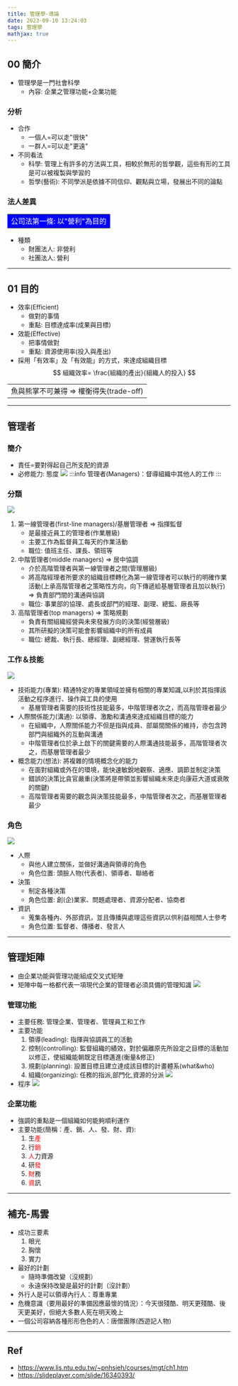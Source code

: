 ```yaml
---
title: 管理學-導論
date: 2023-09-10 13:24:03
tags: 管理學
mathjax: true
---
```

## 00 簡介
- 管理學是一門社會科學
  * 內容: 企業之管理功能+企業功能
### 分析
- 合作
  * 一個人=可以走"很快"
  * 一群人=可以走"更遠"
- 不同看法
  * 科學: 管理上有許多的方法與工具，相較於無形的哲學觀，這些有形的工具是可以被複製與學習的
  * 哲學(藝術): 不同學派是依據不同信仰、觀點與立場，發展出不同的論點
### 法人差異

<table><tr><td bgcolor=#0000FF>
  <font color=white>公司法第一條: 以"營利"為目的</font>
</td></tr></table>

- 種類
  * 財團法人: 非營利
  * 社團法人: 營利
---
## 01 目的
- 效率(Efficient)
  * 做對的事情
  * 重點: 目標達成率(成果與目標)
- 效能(Effective)
  * 把事情做對
  * 重點: 資源使用率(投入與產出)
- 採用「有效率」及「有效能」的方式，來達成組織目標
  $$
     組織效率= \frac{組織的產出}{組織人的投入}
  $$

<table><tr><td color=green>
  魚與熊掌不可兼得 => 權衡得失(trade-off)
</td></tr></table>

---
## 管理者
### 簡介
- 責任=要對得起自己所支配的資源
- 必修能力: 態度
  ![](https://i.imgur.com/7xpAPL3.png)
:::info
   管理者(Managers)：督導組織中其他人的工作
:::
### 分類
![](https://i.imgur.com/IYZzJ71.png)
1. 第一線管理者(first-line managers)/基層管理者 => 指揮監督
   * 是最接近員工的管理者(作業層級)
   * 主要工作為監督員工每天的作業活動
   * 職位: 值班主任、課長、領班等
2. 中階管理者(middle managers) => 居中協調
   * 介於高階管理者與第一線管理者之間(管理層級)
   * 將高階經理者所要求的組織目標轉化為第一線管理者可以執行的明確作業活動(上承高階管理者之策略性方向，向下傳遞給基層管理者且加以執行) => 負責部門間的溝通與協調
   * 職位: 事業部的協理、處長或部門的經理、副理、總監、廠長等
3. 高階管理者(top managers) => 策略規劃
   * 負責有關組織經營與未來發展方向的決策(經營層級)
   * 其所研擬的決策可能會影響組織中的所有成員
   * 職位: 總裁、執行長、總經理、副總經理、營運執行長等
### 工作＆技能
![](https://i.imgur.com/JaazCVO.png)
- 技術能力(專業): 精通特定的專業領域並擁有相關的專業知識,以利於其指揮該活動之程序進行、操作與工具的使用
  * 基層管理者需要的技術性技能最多，中階管理者次之，而高階管理者最少
- 人際關係能力(溝通): 以領導、激勵和溝通來達成組織目標的能力
  * 在組織中，人際關係能力不但是指與成員、部屬間關係的維持，亦包含跨部門與組織外的互動與溝通
  * 中階管理者位於承上啟下的關鍵需要的人際溝通技能最多，高階管理者次之，而基層管理者最少
- 概念能力(想法): 將複雜的情境概念化的能力
  * 在面對組織或外在的環境，能快速敏銳地觀察、適應、調節並制定決策
  * 錯誤的決策比貪官嚴重(決策將是帶領並影響組織未來走向康莊大道或衰敗的關鍵)
  * 高階管理者需要的觀念與決策技能最多，中階管理者次之，而基層管理者最少
### 角色
![](https://i.imgur.com/Uad9SXY.png)
- 人際
  * 與他人建立關係，並做好溝通與領導的角色
  * 角色位置: 頭臉人物(代表者)、領導者、聯絡者
- 決策
  * 制定各種決策
  * 角色位置: 創(企)業家、問題處理者、資源分配者、協商者
- 資訊
  * 蒐集各種內、外部資訊，並且傳播與處理這些資訊以供利益相關人士參考
  * 角色位置: 監督者、傳播者、發言人
---
## 管理矩陣
- 由企業功能與管理功能組成交叉式矩陣
- 矩陣中每一格都代表一項現代企業的管理者必須具備的管理知識
![](https://i.imgur.com/cN1XK3V.png)
### 管理功能
- 主要任務: 管理企業、管理者、管理員工和工作
- 主要功能 
  1. 領導(leading): 指揮與協調員工的活動
  2. 控制(controlling): 監督組織的績效，對於偏離原先所設定之目標的活動加以修正，使組織能朝既定目標邁進(衡量&修正)
  3. 規劃(planning): 設置目標且建立達成該目標的計畫體系(what&who)
  4. 組織(organizing): 任務的指派,部門化,資源的分派 
  ![](https://i.imgur.com/1OwU8VQ.png)
- 程序
  ![](https://i.imgur.com/HRki4Ew.jpg)
### 企業功能
- 強調的重點是一個組織如何能夠順利運作
- 主要功能(簡稱：產、銷、人、發、財、資): 
  1. 生<font color="#f00">產</font>
  2. 行<font color="#f00">銷</font>
  3. <font color="#f00">人</font>力資源
  4. 研<font color="#f00">發</font>
  5. <font color="#f00">財</font>務
  6. <font color="#f00">資</font>訊 
---
## 補充-馬雲
- 成功三要素
  1. 眼光
  2. 胸懷
  3. 實力
- 最好的計劃
  * 隨時準備改變（沒規劃）
  * 永遠保持改變是最好的計劃（沒計劃）
- 外行人是可以領導內行人：尊重專業
- 危機意識（要用最好的準備因應最懷的情況）：今天很殘酷、明天更殘酷、後天更美好，但絕大多數人死在明天晚上
- 一個公司容納各種形形色色的人：唐僧團隊(西遊記人物)
___
## Ref
- https://www.lis.ntu.edu.tw/~pnhsieh/courses/mgt/ch1.htm
- https://slideplayer.com/slide/16340393/